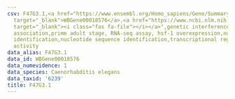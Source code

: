 ```yaml
---
csv: F47G3.1,<a href="https://www.ensembl.org/Homo_sapiens/Gene/Summary?db=core;g=WBGene00018576"
  target="_blank">WBGene00018576</a>,<a href="https://www.ncbi.nlm.nih.gov/pubmed/30894454"
  target="_blank"><i class="fas fa-file"></i></a>",genetic interference,functional
  association,prime adult stage, RNA-seq assay, hsf-1 overexpression,nucleotide sequence
  identification,nucleotide sequence identification,transcriptional regulation,up-regulates
  activity
data_alias: F47G3.1
data_id: WBGene00018576
data_numevidence: 1
data_species: Caenorhabditis elegans
data_taxid: '6239'
title: F47G3.1
---
```

